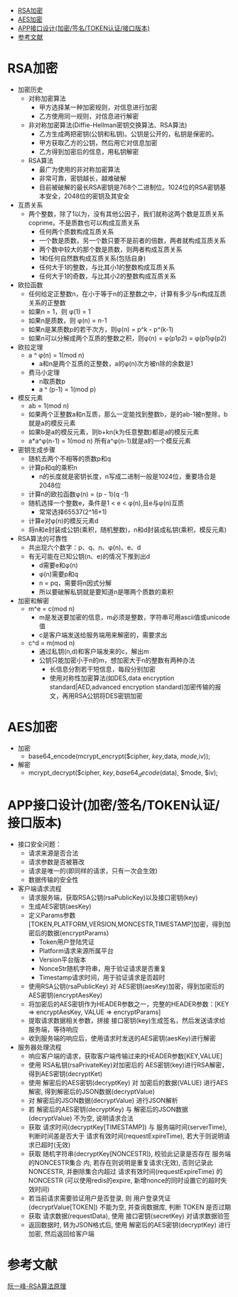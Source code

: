 <!-- MarkdownTOC -->

- [RSA加密](#rsa加密)
- [AES加密](#aes加密)
- [APP接口设计\(加密/签名/TOKEN认证/接口版本\)](#app接口设计加密签名token认证接口版本)
- [参考文献](#参考文献)

<!-- /MarkdownTOC -->

<a id="rsa加密"></a>
# RSA加密
-  加密历史
    + 对称加密算法
        * 甲方选择某一种加密规则，对信息进行加密
        * 乙方使用同一规则，对信息进行解密
    + 非对称加密算法(Diffie-Hellman密钥交换算法、RSA算法)
        * 乙方生成两把密钥(公钥和私钥)。公钥是公开的，私钥是保密的。
        * 甲方获取乙方的公钥，然后用它对信息加密
        * 乙方得到加密后的信息，用私钥解密
    + RSA算法
        * 最广为使用的非对称加密算法
        * 非常可靠，密钥越长，越难破解
        * 目前被破解的最长RSA密钥是768个二进制位。1024位的RSA密钥基本安全，2048位的密钥及其安全
- 互质关系
    + 两个整数，除了1以为，没有其他公因子，我们就称这两个数是互质关系coprime。不是质数也可以构成互质关系
        * 任何两个质数构成互质关系
        * 一个数是质数，另一个数只要不是前者的倍数，两者就构成互质关系
        * 两个数中较大的那个数是质数，则两者构成互质关系
        * 1和任何自然数构成互质关系(包括自身)
        * 任何大于1的整数，与比其小1的整数构成互质关系
        * 任何大于1的奇数，与比其小2的整数构成互质关系
- 欧拉函数
    + 任何给定正整数n，在小于等于n的正整数之中，计算有多少与n构成互质关系的正整数
    + 如果n = 1，则 φ(1) = 1
    + 如果n是质数，则 φ(n) = n-1
    + 如果n是某质数p的若干次方，则φ(n) = p^k - p^(k-1)
    + 如果n可以分解成两个互质的整数之积，则φ(n) = φ(p1p2) = φ(p1)φ(p2)
- 欧拉定理
    + a ^ φ(n) = 1(mod n)
        * a和n是两个互质的正整数，a的φ(n)次方被n除的余数是1
    + 费马小定理
        * n取质数p
        * a ^ (p-1) = 1(mod p) 
- 模反元素
    + ab = 1(mod n)
    + 如果两个正整数a和n互质，那么一定能找到整数b，是的ab-1被n整除，b就是a的模反元素
    + 如果b是a的模反元素，则b+kn(k为任意整数)都是a的模反元素
    + a*a^φ(n-1) = 1(mod n)  所有a^φ(n-1)就是a的一个模反元素
- 密钥生成步骤
    + 随机去两个不相等的质数p和q
    + 计算p和q的乘积n
        * n的长度就是密钥长度，n写成二进制一般是1024位，重要场合是2048位
    + 计算n的欧拉函数φ(n) = (p - 1)(q -1)
    + 随机选择一个整数e，条件是1 < e < φ(n),且e与φ(n)互质
        * 常常选择65537(2^16+1)
    + 计算e对φ(n)的模反元素d
    + 将n和e封装成公钥(乘积，随机整数)，n和d封装成私钥(乘积，模反元素)
- RSA算法的可靠性
    + 共出现六个数字：p、q、n、φ(n)、e、d
    + 有无可能在已知公钥(n、e)的情况下推到出d
        * d需要e和φ(n)
        * φ(n)需要p和q
        * n = pq，需要将n因式分解
        * 所以要破解私钥就是要知道n是哪两个质数的乘积
- 加密和解密
    + m^e = c(mod n)
        * m是发送要加密的信息，m必须是整数，字符串可用ascii值或unicode值
        * c是客户端发送给服务端用来解密的，需要求出
    + c^d = m(mod n)
        * 通过私钥(n,d)和客户端发来的c，解出m
        * 公钥只能加密小于n的m，想加密大于n的整数有两种办法
            - 长信息分割若干短信息，每段分别加密
            - 使用对称性加密算法(如DES,data encryption standard|AED,advanced encryption standard)加密传输的报文，再用RSA公钥将DES密钥加密
        
<a id="aes加密"></a>
# AES加密
- 加密
    + base64_encode(mcrypt_encrypt($cipher, $key,$data, $mode,$iv));
- 解密
    + mcrypt_decrypt($cipher, $key, base64_decode($data), $mode, $iv);

<a id="app接口设计加密签名token认证接口版本"></a>
# APP接口设计(加密/签名/TOKEN认证/接口版本)
+ 接口安全问题：
    * 请求来源是否合法
    * 请求参数是否被篡改
    * 请求是唯一的(即同样的请求，只有一次会生效)
    * 数据传输的安全性
+ 客户端请求流程
    * 请求服务端，获取RSA公钥(rsaPublicKey)以及接口密钥(key)
    * 生成AES密钥(aesKey)
    * 定义Params参数[TOKEN,PLATFORM,VERSION,MONCESTR,TIMESTAMP]加密，得到加密后的数据(encryptParams)
        - Token用户登陆凭证
        - Platform请求来源所属平台
        - Version平台版本
        - NonceStr随机字符串，用于验证请求是否重复
        - Timestamp请求时间，用于验证请求是否超时
    * 使用RSA公钥(rsaPublicKey) 对 AES密钥(aesKey)加密，得到加密后的AES密钥(encryptAesKey)
    * 将加密后的AES密钥作为HEADER参数之一，完整的HEADER参数：[KEY => encryptAesKey, VALUE => encryptParams]
    * 提取请求数据相关参数，拼接 接口密钥(key)生成签名，然后发送请求给服务端，等待响应
    * 收到服务端的响应后，使用请求时发送的AES密钥(aesKey)进行解密
+ 服务器处理流程
    * 响应客户端的请求，获取客户端传输过来的HEADER参数[KEY,VALUE]
    * 使用 RSA私钥(rsaPrivateKey)对加密后的 AES密钥(key)进行RSA解密，得到AES密钥(decryptKet)
    * 使用 解密后的AES密钥(decryptKey) 对 加密后的数据(VALUE) 进行AES解密, 得到解密后的JSON数据(decryptValue)
    * 对 解密后的JSON数据(decryptValue) 进行JSON解析
    * 若 解密后的AES密钥(decryptKey) 与 解密后的JSON数据(decryptValue) 不为空, 说明请求合法
    * 获取 请求时间(decryptKey[TIMESTAMP]) 与 服务端时间(serverTime), 判断时间差是否大于 请求有效时间(requestExpireTime), 若大于则说明请求已超时(无效)
    * 获取 随机字符串(decryptKey[NONCESTR]), 校验此记录是否存在 服务端的NONCESTR集合 内, 若存在则说明是重复请求(无效), 否则记录此NONCESTR, 并删除集合内超过 请求有效时间(requestExpireTime) 的NONCESTR (可以使用redis的expire, 新增nonce的同时设置它的超时失效时间)
    * 若当前请求需要验证用户是否登录, 则 用户登录凭证(decryptValue[TOKEN]) 不能为空, 并查询数据库, 判断 TOKEN 是否过期
    * 获取 请求数据(requestData), 使用 接口密钥(secretKey) 对请求数据验签
    * 返回数据时, 转为JSON格式后, 使用 解密后的AES密钥(decryptKey) 进行加密, 然后返回给客户端


<a id="参考文献"></a>
# 参考文献
[阮一峰-RSA算法原理](http://www.ruanyifeng.com/blog/2013/06/rsa_algorithm_part_one.html)

